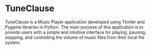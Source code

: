 # TuneClause
TuneClause is a Music Player application developed using Tkinter and Pygame libraries in Python. The main purpose of this application is to provide users with a simple and intuitive interface for playing, pausing, stopping, and controlling the volume of music files from their local file system.
